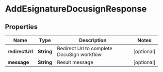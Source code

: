 

# AddEsignatureDocusignResponse


## Properties

| Name | Type | Description | Notes |
|------------ | ------------- | ------------- | -------------|
|**redirectUrl** | **String** | Redirect Url to complete DocuSign workflow |  [optional] |
|**message** | **String** | Result message |  [optional] |



